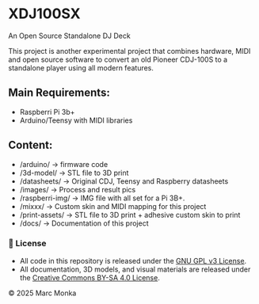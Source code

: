 # XDJ100SX
An Open Source Standalone DJ Deck

This project is another experimental project that combines hardware, MIDI and open source software to convert an old Pioneer CDJ-100S to a standalone player using all modern features.

## Main Requirements:

- Raspberri Pi 3b+
- Arduino/Teensy with MIDI libraries


## Content:

- /arduino/ -> firmware code
- /3d-model/ -> STL file to 3D print
- /datasheets/ -> Original CDJ, Teensy and Raspberry datasheets
- /images/ -> Process and result pics
- /raspberri-img/ -> IMG file with all set for a Pi 3B+.
- /mixxx/ -> Custom skin and MIDI mapping for this project
- /print-assets/ -> STL file to 3D print + adhesive custom skin to print
- /docs/ -> Documentation of this project


### 📜 License
- All code in this repository is released under the [GNU GPL v3 License](https://www.gnu.org/licenses/gpl-3.0.html).
- All documentation, 3D models, and visual materials are released under the [Creative Commons BY-SA 4.0 License](https://creativecommons.org/licenses/by-sa/4.0/).

© 2025 Marc Monka
